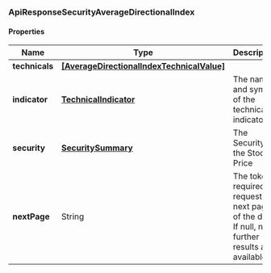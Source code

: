 
[//]: # (CLASS:ApiResponseSecurityAverageDirectionalIndex)

[//]: # (KIND:object)

### ApiResponseSecurityAverageDirectionalIndex

#### Properties

[//]: # (START_DEFINITION)

Name | Type | Description
------------ | ------------- | -------------
**technicals** | [**[AverageDirectionalIndexTechnicalValue]**](AverageDirectionalIndexTechnicalValue.md) |  &nbsp;
**indicator** | [**TechnicalIndicator**](TechnicalIndicator.md) | The name and symbol of the technical indicator &nbsp;
**security** | [**SecuritySummary**](SecuritySummary.md) | The Security of the Stock Price &nbsp;
**nextPage** | String | The token required to request the next page of the data. If null, no further results are available. &nbsp;

[//]: # (END_DEFINITION)


[//]: # (CONTAINED_CLASS:AverageDirectionalIndexTechnicalValue)


[//]: # (CONTAINED_CLASS:TechnicalIndicator)


[//]: # (CONTAINED_CLASS:SecuritySummary)





